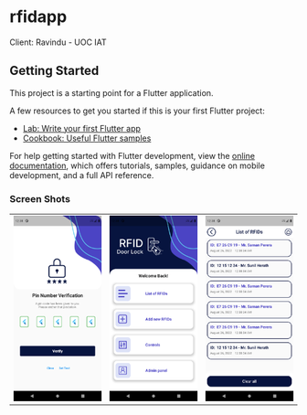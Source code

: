 # rfidapp

Client: Ravindu - UOC IAT

## Getting Started

This project is a starting point for a Flutter application.

A few resources to get you started if this is your first Flutter project:

- [Lab: Write your first Flutter app](https://docs.flutter.dev/get-started/codelab)
- [Cookbook: Useful Flutter samples](https://docs.flutter.dev/cookbook)

For help getting started with Flutter development, view the
[online documentation](https://docs.flutter.dev/), which offers tutorials,
samples, guidance on mobile development, and a full API reference.

### Screen Shots
<table>
    <tr>
        <td> <img src="./assets/images/1.png" alt="text" width="200"/> </td>
        <td> <img src="./assets/images/2.png" alt="text" width="200"/> </td>
        <td> <img src="./assets/images/3.png" alt="text" width="200"/> </td>
    </tr>
</table>
